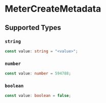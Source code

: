 # MeterCreateMetadata


## Supported Types

### `string`

```typescript
const value: string = "<value>";
```

### `number`

```typescript
const value: number = 594788;
```

### `boolean`

```typescript
const value: boolean = false;
```

